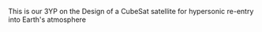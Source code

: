 This is our 3YP on the Design of a CubeSat satellite for hypersonic re-entry into Earth's atmosphere
